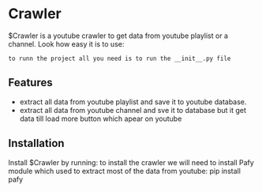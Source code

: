 
Crawler
========

$Crawler is a youtube crawler to get data from youtube playlist or a channel.
Look how easy it is to use:

    to runn the project all you need is to run the __init__.py file

Features
--------

- extract all data from youtube playlist and save it to youtube database.
- extract all data from youtube channel and sve it to database but it get data till load more button which apear on youtube

Installation
------------

Install $Crawler by running:
       to install the crawler we will need to install Pafy module which used to extract most of the data from youtube:
           pip install pafy

